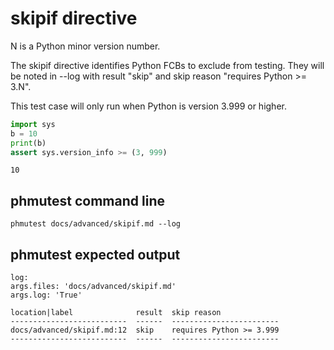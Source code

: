 # skipif directive

N is a Python minor version number.

The skipif directive identifies Python FCBs to exclude from testing.
They will be noted in --log with result "skip" and
skip reason "requires Python >= 3.N".

This test case will only run when Python is version 3.999 or higher.

<!--phmutest-skipif<3.999-->
```python
import sys
b = 10
print(b)
assert sys.version_info >= (3, 999)
```
```
10
```

## phmutest command line

```
phmutest docs/advanced/skipif.md --log
```

## phmutest expected output

```
log:
args.files: 'docs/advanced/skipif.md'
args.log: 'True'

location|label              result  skip reason
--------------------------  ------  ------------------------
docs/advanced/skipif.md:12  skip    requires Python >= 3.999
--------------------------  ------  ------------------------
```

